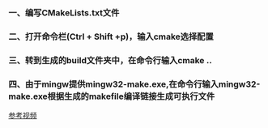 ### 一、编写CMakeLists.txt文件

### 二、打开命令栏(Ctrl + Shift +p)，输入cmake选择配置

### 三、转到生成的build文件夹中，在命令行输入cmake ..

### 四、由于mingw提供mingw32-make.exe,在命令行输入mingw32-make.exe根据生成的makefile编译链接生成可执行文件



[参考视频](https://www.bilibili.com/video/BV1vv4y1o7y5?share_source=copy_web)